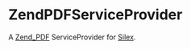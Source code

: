 ZendPDFServiceProvider
======================

A [Zend_PDF][1] ServiceProvider for [Silex][2].

[1]: http://framework.zend.com/manual/en/zend.pdf.html
[2]: http://silex.sensiolabs.org/
